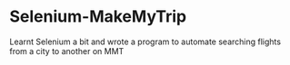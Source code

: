 # Selenium-MakeMyTrip
Learnt Selenium a bit and wrote a program to automate searching flights from a city to another on MMT
